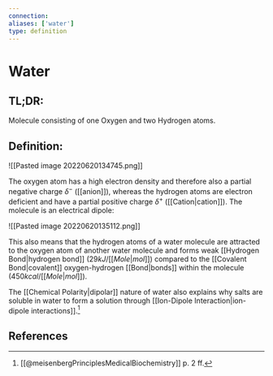 ```yaml
---
connection:
aliases: ['water']
type: definition
---
```


# Water

## TL;DR:
Molecule consisting of one Oxygen and two Hydrogen atoms.

## Definition:
![[Pasted image 20220620134745.png]]

The oxygen atom has a high electron density and therefore also a partial negative charge $δ^-$ ([[anion]]), whereas the hydrogen atoms are electron deficient and have a partial positive charge $δ^+$ ([[Cation|cation]]). The molecule is an electrical dipole:

![[Pasted image 20220620135112.png]]

This also means that the hydrogen atoms of a water molecule are attracted to the oxygen atom of another water molecule and forms weak [[Hydrogen Bond|hydrogen bond]] ($29kJ/[[Mole|mol]]$) compared to the [[Covalent Bond|covalent]] oxygen-hydrogen [[Bond|bonds]] within the molecule ($450kcal/[[Mole|mol]]$).

The [[Chemical Polarity|dipolar]] nature of water also explains why salts are soluble in water to form a solution through [[Ion-Dipole Interaction|ion-dipole interactions]].[^1]

## References

[^1]: [[@meisenbergPrinciplesMedicalBiochemistry]] p. 2 ff.